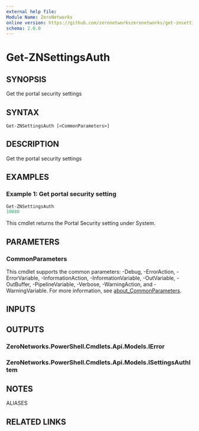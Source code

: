 ```yaml
---
external help file:
Module Name: ZeroNetworks
online version: https://github.com/zeronetworkszeronetworks/get-znsettingsauth
schema: 2.0.0
---
```


# Get-ZNSettingsAuth

## SYNOPSIS
Get the portal security settings

## SYNTAX

```
Get-ZNSettingsAuth [<CommonParameters>]
```

## DESCRIPTION
Get the portal security settings

## EXAMPLES

### Example 1: Get portal security setting
```powershell
Get-ZNSettingsAuth
10080
```

This cmdlet returns the Portal Security setting under System.

## PARAMETERS

### CommonParameters
This cmdlet supports the common parameters: -Debug, -ErrorAction, -ErrorVariable, -InformationAction, -InformationVariable, -OutVariable, -OutBuffer, -PipelineVariable, -Verbose, -WarningAction, and -WarningVariable. For more information, see [about_CommonParameters](http://go.microsoft.com/fwlink/?LinkID=113216).

## INPUTS

## OUTPUTS

### ZeroNetworks.PowerShell.Cmdlets.Api.Models.IError

### ZeroNetworks.PowerShell.Cmdlets.Api.Models.ISettingsAuthItem

## NOTES

ALIASES

## RELATED LINKS

